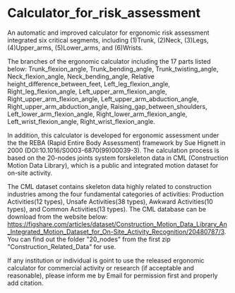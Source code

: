 # Calculator_for_risk_assessment
An automatic and improved calculator for ergonomic risk assessment integrated six critical segments, including (1)Trunk, (2)Neck, (3)Legs, (4)Upper_arms, (5)Lower_arms, and (6)Wrists.

The branches of the ergonomic calculator including the 17 parts listed below: Trunk_flexion_angle, Trunk_bending_angle, Trunk_twisting_angle, Neck_flexion_angle, Neck_bending_angle, Relative height_difference_between_feet, Left_leg_flexion_angle, Right_leg_flexion_angle, Left_upper_arm_flexion_angle, Right_upper_arm_flexion_angle, Left_upper_arm_abduction_angle, Right_upper_arm_abduction_angle, Raising_gap_between_shoulders, Left_lower_arm_flexion_angle, Right_lower_arm_flexion_angle, Left_wrist_flexion_angle, Right_wrist_flexion_angle.

In addition, this calculator is developed for ergonomic assessment under the  the REBA (Rapid Entire Body Assessment) framework by Sue Hignett in 2000 (DOI:10.1016/S0003-6870(99)00039-3). The calculation process is based on the 20-nodes joints system forskeleton data in CML (Construction Motion Data Library), which is a public and integrated motion dataset for on-site activity. 

The CML dataset contains skeleton data highly related to construction industries among the four fundamental categories of activities: Production Activities(12 types), Unsafe Activities(38 types), Awkward Activities(10 types), and Common Activities(13 types). The CML database can be download from the website below: https://figshare.com/articles/dataset/Construction_Motion_Data_Library_An_Integrated_Motion_Dataset_for_On-Site_Activity_Recognition/20480787/3. You can find out the folder "20_nodes" from the first zip "Construction_Related_Data" for use.

If any institution or individual is goint to use the released ergonomic calculator for commercial activity or research (if acceptable and reasonable), please inform me by Email for permission first and properly add citation.
